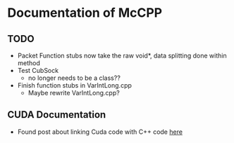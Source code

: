 # Documentation of McCPP

## TODO
- Packet Function stubs now take the raw void*, data splitting done within method
- Test CubSock
    - no longer needs to be a class??
- Finish function stubs in VarIntLong.cpp
    - Maybe rewrite VarIntLong.cpp?



## CUDA Documentation
- Found post about linking Cuda code with C++ code [here](https://stackoverflow.com/questions/9421108/how-can-i-compile-cuda-code-then-link-it-to-a-c-project)